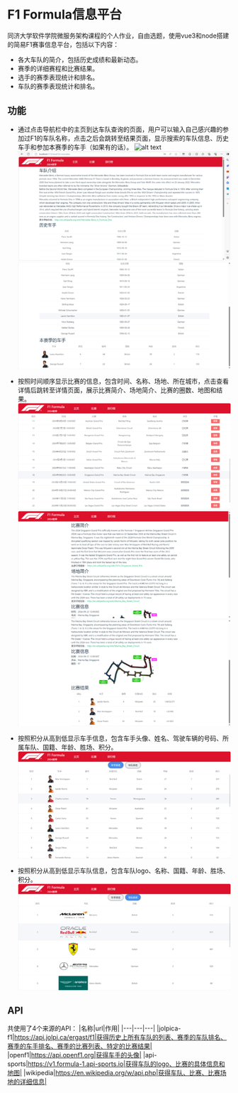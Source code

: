 # F1 Formula信息平台

同济大学软件学院微服务架构课程的个人作业，自由选题，使用vue3和node搭建的简易F1赛事信息平台，包括以下内容：
* 各大车队的简介，包括历史成绩和最新动态。
* 赛季的详细赛程和比赛结果。
* 选手的赛季表现统计和排名。
* 车队的赛季表现统计和排名。

## 功能

* 通过点击导航栏中的主页到达车队查询的页面，用户可以输入自己感兴趣的参加过F1的车队名称，点击之后会跳转至结果页面，显示搜索的车队信息、历史车手和参加本赛季的车手（如果有的话）。
![alt text](./assets/image.png)
![alt text](./assets/image-1.png)
![alt text](./assets/image-2.png)

* 按照时间顺序显示比赛的信息，包含时间、名称、场地、所在城市，点击查看详情后跳转至详情页面，展示比赛简介、场地简介、比赛的圈数、地图和结果。
![alt text](./assets/image-3.png)
![alt text](./assets/image-4.png)
![alt text](./assets/image-5.png)

* 按照积分从高到低显示车手信息，包含车手头像、姓名、驾驶车辆的号码、所属车队、国籍、年龄、胜场、积分。
![alt text](./assets/image-6.png)

* 按照积分从高到低显示车队信息，包含车队logo、名称、国籍、年龄、胜场、积分。
![alt text](./assets/image-7.png)

## API

共使用了4个来源的API：
|名称|url|作用|
|---|---|---|
|jolpica-f1|https://api.jolpi.ca/ergast/f1|获得历史上所有车队的列表、赛季的车队排名、赛季的车手排名、赛季的比赛列表、特定的比赛结果|
|openf1|https://api.openf1.org|获得车手的头像|
|api-sports|https://v1.formula-1.api-sports.io|获得车队的logo、比赛的具体信息和地图|
|wikipedia|https://en.wikipedia.org/w/api.php|获得车队、比赛、比赛场地的详细信息|
